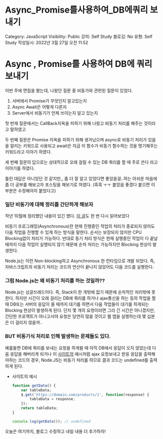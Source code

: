 # Async_Promise를사용하여_DB에쿼리 보내기

Category: JavaScript
Visibility: Public
강의: Self Study
블로깅: No
유형: Self Study
작성일시: 2022년 3월 27일 오전 11:52

# Async , Promise를 사용하여 DB에 쿼리 보내기

이번 주에 면접을 봤는데, 나왔던 질문 중 비동가와 관련된 질문이 있었다.

1. 서버에서 Promise가 무엇인지 알고있는지
2. Async Await은 어떻게 다른지
3. Server에서 비동기가 언제 쓰이는지 알고 있는지

첫 번재 질문에서는 CallBack지옥을 피하기 위해 나왔고 비동기 처리를 해주는 것이라고 말하였고

두 번째 질문은 Promise 지옥을 피하기 위해 생겨났으며 async로 비동기 처리가 있음을 알리는 키워드로 사용되고 await은 지금 이 함수가 비동기 함수하는 것을 명기해주는 키워드라고 이야기 하였다. 

세 번째 질문의 답으로는 상대적으로 오래 걸릴 수 있는 DB 쿼리를 할 때 주로 쓴다 라고 이야기를 하였다. 

틀린 대답은 아니었던 것 같지만,, 좀 더 잘 알고 있었다면 좋았을걸..하는 아쉬운 마음에 좀 더 공부를 해보고자 포스팅을 해보기로 하였다. (흑흑 ㅜㅜ 붙었음 좋겠다 붙으면 이 부분은 수정해야지 붙었다고)

### 일단 비동기에 대해 정리를 간단하게 해보자

작년 10월에 정리했던 내용이 있긴 했다. [이 글](https://sora9z.tistory.com/81?category=1044549)도 한 번 다시 읽어보았다

비동기 프로그래밍(Asynchronous)란 현재 진행중인 작업의 처리가 종료되지 않아도 다음 작업을 진행할 수 있게 하는 방식을 말한다. 순서는 보장되지 않지만 CPU Blocking없이 처리가 가능하다. 반대로 동기 처리 방식은 현재 실행중인 작업이 다 끝날 때까지 다음 작업이 실행되지 않기 때문에 순차 처리는 가능하지만 Blocking 현상이 발생한다.

Node.js는 이런 Non-blocking하고 Asynchronous 한 런타임으로 개발 되었다. 즉, 자바스크립트의 비동기 처리는 코드의 연산이 끝나지 않았어도 다음 코드를 실행한다.

### 그럼 Node.js는 왜 비동기 처리를 하는 것일까??

Node.js는 싱글쓰레드이다. 즉, Stack이 한 개밖에 없기 때문에 순차적인 처리밖에 못 한다. 하지만 시간이 오래 걸리는 DB에 쿼리를 하거나 ajax통신을 하는 등의 작업을 할 때 DB또는 서버의 응답이 올 때까지 대기를 하면서 다음 작업들이 대기를 하게되는 Blocking 현상이 발생하게 된다. 단지 몇 개의 요청이라면 그리 긴 시간은 아니겠지만, 간단한 프로젝트가 아니고서야 요청은 당연히 많을 것이고 웹 앱을 실행하는데 몇 십분은 더 걸리지 않을까..

### BUT 비동기식 처리로 인해 발생하는 문제들도 있다.

예를들면 DB에 쿼리를 보내는 요청을 하게될 때 아직 DB에서 응답이 오지 않았는데 다음 응답을 해버리게 되거나 이 [사이트의](https://joshua1988.github.io/web-development/javascript/javascript-asynchronous-operation/) 예시처럼 ajax 요청보내고 받응 응답을 출력해야하는 코드의 경우, Node.JS는 비동기 처리를 하므로 결과 코드는 undefined를 출력하게 된다.

- 사이트의 예시
    
    ```jsx
    function getData() {
    	var tableData;
    	$.get('https://domain.com/products/1', function(response) {
    		tableData = response;
    	});
    	return tableData;
    }
    
    console.log(getData()); // undefined
    ```
    

오늘은 여기까지, 블로그 수정하고 내일 내용 더 추가하자!